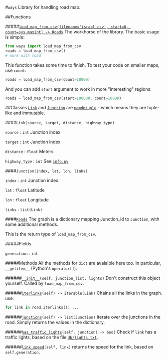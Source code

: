 #`ways`
Library for handling road map.

##Functions

#####[`load_map_from_csv(filename='israel.csv', start=0, count=sys.maxint) -> Roads`](graph.py#L73)
The workhorse of the library. The basic usage is simple:
```python
from ways import load_map_from_csv
roads = load_map_from_csv()
# work with road
```
This function takes some time to finish. To test your code on smaller maps, use `count`:
```python
roads = load_map_from_csv(count=10000)
```

And you can add `start` argument to work in more "interesting" regions:
```python
roads = load_map_from_csv(start=100000, count=10000)
```

##Classes
[`Link`](graph.py#12) and [`Junction`](graph.py#L12) are [`namdetuple`](https://docs.python.org/2/library/collections.html#collections.namedtuple) - which means they are tuple-like and immutable.

####`Link(source, target, distance, highway_type)`
    
`source` : `int` Junction index

`target` : `int` Junction index

`distance` : `float` Meters

`highway_type` : `int` See [`info.py`](info.py#L7)

####`Junction(index, lat, lon, links)`

`index` : `int` Junction index

`lat` : `float` Latitude

`lon` : `float` Longitude

`links` :  `list(Link)`


####[`Roads`](graph.py#L27)
The graph is a dictionary mapping Junction_id to `Junction`, with some additional methods.

This is the return type of `load_map_from_csv`.

#####Fields

`generation` : `int`

#####Methods
All the methods for `dict` are avalaible here too. In particular, `__getitem__` (Python's `operator[]`).

######[`__init__`](graph.py#L35)`(self, junction_list, lights)`
Don't construct this object yourself. Called by `load_map_from_csv`.

######[`iterlinks`](graph.py#L55)`(self) -> iterable(Link)`
Chains all the links in the graph. 
use: 
```python
for link in road.iterlinks(): ...
```

######[`junctions`](graph.py#L32)`(self) -> list(Junction)`
Iterate over the junctions in the road.
Simply returns the values in the dictionary.

######[`has_traffic_lights`](graph.py#L41)`(self, junction) -> bool`
Check if `link` has a traffic lights, based on the file [`db/lights.txt`](../db/lights.txt).

######[`link_speed`](graph.py#L50)`(self, link)`
returns the speed for the link, based on  `self.generation`.

